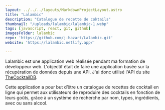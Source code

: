 ```yaml
---
layout: ../../../layouts/MarkdownProjectLayout.astro
title: "Lalambic"
description: "Catalogue de recette de coktails"
thumbnail: "/uploads/lalambic/lalambic-1.webp"
tags: [javascript, react, git, github]
imagesFolder: lalambic
repo: 'https://github.com/j-hazart/Lalambic.git'
website: 'https://lalambic.netlify.app/'

---
```


Lalambic est une application web réalisée pendant ma formation de développeur web.
L'objectif était de faire une application basée sur la récupération de données depuis une API.
J'ai donc utilisé l'API du site <span style="color:#F6B352">[TheCocktailDB](https://www.thecocktaildb.com)</span>.

Cette application a pour but d’être un catalogue de recettes de cocktail en ligne qui permet aux utilisateurs
de reproduire des cocktails en fonction de leurs goûts, grâce à un système de recherche par nom,
types, ingrédients, avec ou sans alcool.



